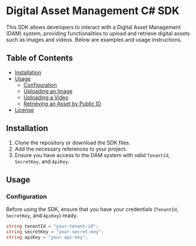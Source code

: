 # Digital Asset Management C# SDK

This SDK allows developers to interact with a Digital Asset Management (DAM) system, providing functionalities to upload and retrieve digital assets such as images and videos. Below are examples and usage instructions.

## Table of Contents
- [Installation](#installation)
- [Usage](#usage)
  - [Configuration](#configuration)
  - [Uploading an Image](#uploading-an-image)
  - [Uploading a Video](#uploading-a-video)
  - [Retrieving an Asset by Public ID](#retrieving-an-asset-by-public-id)
- [License](#license)

## Installation

1. Clone the repository or download the SDK files.
2. Add the necessary references to your project.
3. Ensure you have access to the DAM system with valid `TenantId`, `SecretKey`, and `ApiKey`.

## Usage

### Configuration

Before using the SDK, ensure that you have your credentials (`TenantId`, `SecretKey`, and `ApiKey`) ready.

```csharp
string tenantId = "your-tenant-id";
string secretKey = "your-secret-key";
string apiKey = "your-api-key";
